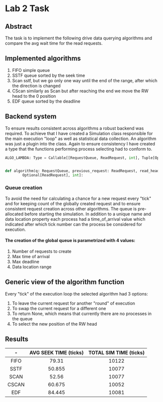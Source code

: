 # Lab 2 Task
## Abstract
The task is to implement the following drive data querying algorithms and compare the avg wait time
for the read requests. <br/>

## Implemented algorithms
1. FIFO simple queue
2. SSTF queue sorted by the seek time
3. Scan sstf, but we go only one way until the end of the range, after which the direction is changed
4. CScan similarly as Scan but after reaching the end we move the RW head to the 0 position
5. EDF queue sorted by the deadline
   
## Backend system 
To ensure results consistent across algorithms a robust backend was required. To achieve that I have created
a Simulation class responsible for the main execution "loop" as well as statistical data collection.
An algorithm was just a plugin into the class. Again to ensure consistency I have created a type that
the functions performing process selecting had to conform to.
```python
ALGO_LAMBDA: Type = Callable[[RequestQueue, ReadRequest, int], Tuple[Optional[ReadRequest], int]]


def algorithm(q: RequestQueue, previous_request: ReadRequest, read_head: int) -> Tuple[
        Optional[ReadRequest], int]:
```

### Queue creation
To avoid the need for calculating a chance for a new request every "tick" and for keeping count of the globally created
request and to ensure consistent request creation across other algorithms. The queue is pre-allocated before starting
the simulation. In addition to a unique name and data location property each process had a time_of_arrival value
which indicated after which tick number can the process be considered for execution.  

#### The creation of the global queue is parametrized with 4 values:
1. Number of requests to create
2. Max time of arrival
3. Max deadline
4. Data location range

## Generic view of the algorithm function
Every "tick" of the execution loop the selected algorithm had 3 options:
1. To leave the current request for another "round" of execution
2. To swap the current request for a different one
3. To return None, which means that currently there are no processes in the queue
4. To select the new position of the RW head

## Results
|   -   | AVG SEEK TIME (ticks) | TOTAL SIM TIME (ticks) |
|:-----:|:---------------------:|:----------------------:|
|  FIFO |         79.31         |          10122         |
|  SSTF |         50.855        |          10077         |
|  SCAN |         52.56         |          10077         |
| CSCAN |         60.675        |          10052         |
|  EDF  |         84.445        |          10081         |


